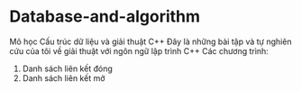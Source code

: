 # Database-and-algorithm
Mô học Cấu trúc dữ liệu và giải thuật C++
Đây là những bài tập và tự nghiên cứu của tôi về giải thuật với ngôn ngữ lập trình C++
Các chương trình:
1. Danh sách liên kết đóng
2. Danh sách liên kết mở
